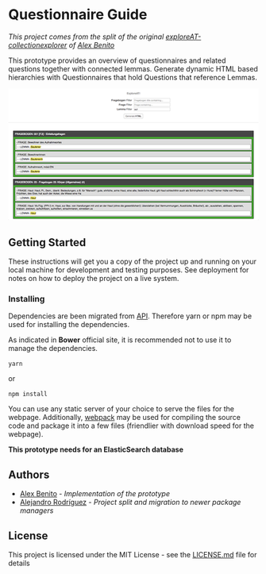 # Questionnaire Guide
_This project comes from the split of the original [exploreAT-collectionexplorer](https://github.com/acdh-oeaw/exploreAT-collectionexplorer) of [Alex Benito](https://github.com/ale0xb)_

This prototype provides an overview of questionnaires and related questions together with connected lemmas. Generate dynamic HTML based hierarchies with Questionnaires that hold Questions that reference Lemmas.

![Prototye screenshot](img/prototype.png "Prototype screenshot")

## Getting Started

These instructions will get you a copy of the project up and running on your local machine for development and testing purposes. See deployment for notes on how to deploy the project on a live system.

### Installing

Dependencies are been migrated from [API](https://github.com/acdh-oeaw/exploreAT-collectionexplorer-api). Therefore yarn or npm may be used for installing
the dependencies.

As indicated in **Bower** official site, it is recommended not to use it to manage the dependencies.

```
yarn
```
or
```
npm install
```

You can use any static server of your choice to serve the files for the webpage.
Additionally, [webpack](https://webpack.js.org/) may be used for compiling the source code
and package it into a few files (friendlier with download speed for the webpage).

**This prototype needs for an ElasticSearch database**

## Authors

* [Alex Benito](https://github.com/ale0xb) - *Implementation of the prototype* 
* [Alejandro Rodríguez](https://github.com/Janchorizo) - *Project split and migration to newer package managers* 

## License

This project is licensed under the MIT License - see the [LICENSE.md](LICENSE.md) file for details

